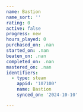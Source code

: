 ```yaml
---
name: Bastion
name_sort: ''
rating: 0
active: false
progress: new
hours_played: 0
purchased_on: .nan
started_on: .nan
beaten_on: .nan
completed_on: .nan
mastered_on: .nan
identifiers:
  - type: steam
    appid: '107100'
    name: Bastion
    synced_on: '2024-10-10'

---
```

